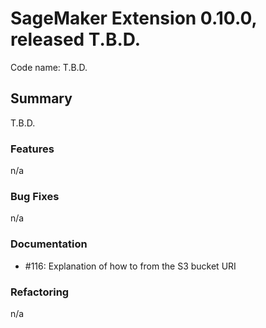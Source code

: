 # SageMaker Extension 0.10.0, released T.B.D.

Code name: T.B.D.

## Summary

T.B.D.

### Features

n/a
  
### Bug Fixes

n/a

### Documentation

- #116: Explanation of how to from the S3 bucket URI

### Refactoring

n/a